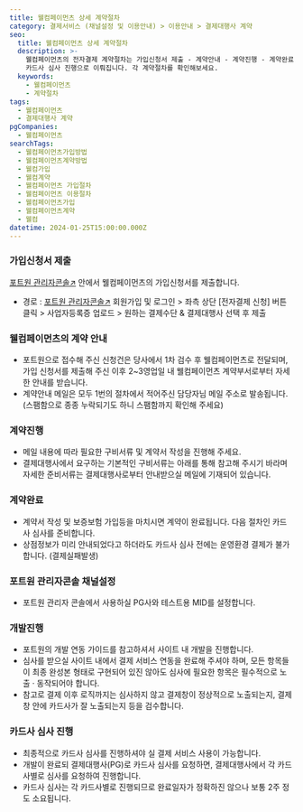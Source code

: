 ```yaml
---
title: 웰컴페이먼츠 상세 계약절차
category: 결제서비스 (채널설정 및 이용안내) > 이용안내 > 결제대행사 계약
seo:
  title: 웰컴페이먼츠 상세 계약절차
  description: >-
    웰컴페이먼츠의 전자결제 계약절차는 가입신청서 제출 - 계약안내 - 계약진행 - 계약완료 - 포트원 관리자콘솔 채널설정 - 개발진행 -
    카드사 심사 진행으로 이뤄집니다. 각 계약절차를 확인해보세요.
  keywords:
    - 웰컴페이먼츠
    - 계약절차
tags:
  - 웰컴페이먼츠
  - 결제대행사 계약
pgCompanies:
  - 웰컴페이먼츠
searchTags:
  - 웰컴페이먼츠가입방법
  - 웰컴페이먼츠계약방법
  - 웰컴가입
  - 웰컴계약
  - 웰컴페이먼츠 가입절차
  - 웰컴페이먼츠 이용절차
  - 웰컴페이먼츠가입
  - 웰컴페이먼츠계약
  - 웰컴
datetime: 2024-01-25T15:00:00.000Z
---
```


<Callout content="" title="웰컴페이먼츠와 계약을 맺으시기 위한 절차를 순서대로 알려드립니다." />

### **가입신청서 제출**

[포트원 관리자콘솔↗](https://admin.portone.io/) 안에서 웰컴페이먼츠의 가입신청서를 제출합니다.

- 경로 : [포트원 관리자콘솔↗](https://admin.portone.io/) 회원가입 및 로그인 > 좌측 상단 \[전자결제 신청] 버튼 클릭 > 사업자등록증 업로드 > 원하는 결제수단 & 결제대행사 선택 후 제출

<Callout icon="" title="전자결제 신청방법 보러가기↗" />





### **웰컴페이먼츠의 계약 안내**

- 포트원으로 접수해 주신 신청건은 당사에서 1차 검수 후 웰컴페이먼츠로 전달되며,\
  가입 신청서를 제출해 주신 이후 2\~3영업일 내 웰컴페이먼츠 계약부서로부터 자세한 안내를 받습니다.
- 계약안내 메일은 모두 1번의 절차에서 적어주신 담당자님 메일 주소로 발송됩니다.\
  (스팸함으로 종종 누락되기도 하니 스팸함까지 확인해 주세요)

### **계약진행**

- 메일 내용에 따라 필요한 구비서류 및 계약서 작성을 진행해 주세요.
- 결제대행사에서 요구하는 기본적인 구비서류는 아래를 통해 참고해 주시기 바라며 자세한 준비서류는 결제대행사로부터 안내받으실 메일에 기재되어 있습니다.

<Callout title="계약 구비서류 보러가기 ↗" icon="" />

### **계약완료**

- 계약서 작성 및 보증보험 가입등을 마치시면 계약이 완료됩니다. 다음 절차인 카드사 심사를 준비합니다.
- 상점정보가 미리 안내되었다고 하더라도 카드사 심사 전에는 운영환경 결제가 불가합니다. (결제실패발생)

### **포트원 관리자콘솔 채널설정**

- 포트원 관리자 콘솔에서 사용하실 PG사와 테스트용 MID를 설정합니다.

<Callout icon="" title="웰컴페이먼츠 채널설정방법 보러가기 ↗" />

### **개발진행**

- 포트원의 개발 연동 가이드를 참고하셔서 사이트 내 개발을 진행합니다.
- 심사를 받으실 사이트 내에서 결제 서비스 연동을 완료해 주셔야 하며, 모든 항목들이 최종 완성본 형태로 구현되어 있진 않아도 심사에 필요한 항목은 필수적으로 노출 · 동작되어야 합니다.
- 참고로 결제 이후 로직까지는 심사하지 않고 결제창이 정상적으로 노출되는지, 결제창 안에 카드사가 잘 노출되는지 등을 검수합니다.

<Callout title="서비스 필수 구축요건 보러가기 ↗" icon="" />

### **카드사 심사 진행**

- 최종적으로 카드사 심사를 진행하셔야 실 결제 서비스 사용이 가능합니다.
- 개발이 완료되 결제대행사(PG)로 카드사 심사를 요청하면, 결제대행사에서 각 카드사별로 심사를 요청하여 진행합니다.
- 카드사 심사는 각 카드사별로 진행되므로 완료일자가 정확하진 않으나 보통 2주 정도 소요됩니다.

